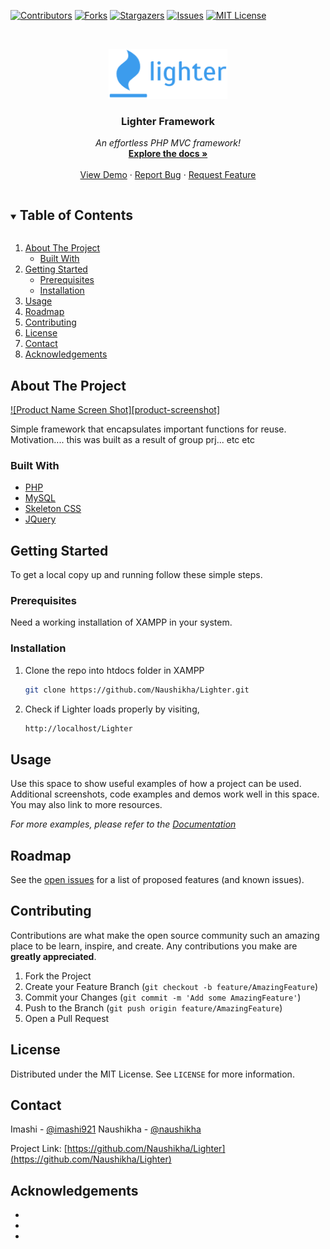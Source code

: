 [![Contributors][contributors-shield]][contributors-url]
[![Forks][forks-shield]][forks-url]
[![Stargazers][stars-shield]][stars-url]
[![Issues][issues-shield]][issues-url]
[![MIT License][license-shield]][license-url]

<!-- PROJECT LOGO -->
<br />
<p align="center">
  <a href="https://github.com/Naushikha/Lighter">
    <img src="docs/logo.png" alt="Logo" height="80">
  </a>

  <h3 align="center">Lighter Framework</h3>

  <p align="center">
    <i> An effortless PHP MVC framework! </i>
    <br />
    <a href="https://lighter-framework.readthedocs.io/"><strong>Explore the docs »</strong></a>
    <br />
    <br />
    <a href="https://demo.lighter-framework.ga">View Demo</a>
    ·
    <a href="https://github.com/Naushikha/Lighter/issues">Report Bug</a>
    ·
    <a href="https://github.com/Naushikha/Lighter/issues">Request Feature</a>
  </p>
</p>

<!-- TABLE OF CONTENTS -->
<details open="open">
  <summary><h2 style="display: inline-block">Table of Contents</h2></summary>
  <ol>
    <li>
      <a href="#about-the-project">About The Project</a>
      <ul>
        <li><a href="#built-with">Built With</a></li>
      </ul>
    </li>
    <li>
      <a href="#getting-started">Getting Started</a>
      <ul>
        <li><a href="#prerequisites">Prerequisites</a></li>
        <li><a href="#installation">Installation</a></li>
      </ul>
    </li>
    <li><a href="#usage">Usage</a></li>
    <li><a href="#roadmap">Roadmap</a></li>
    <li><a href="#contributing">Contributing</a></li>
    <li><a href="#license">License</a></li>
    <li><a href="#contact">Contact</a></li>
    <li><a href="#acknowledgements">Acknowledgements</a></li>
  </ol>
</details>

<!-- ABOUT THE PROJECT -->

## About The Project

[![Product Name Screen Shot][product-screenshot]](https://example.com)

Simple framework that encapsulates important functions for reuse. 
Motivation.... this was built as a result of group prj... etc etc

### Built With

- [PHP](https://www.php.net/)
- [MySQL](https://www.mysql.com/)
- [Skeleton CSS](http://getskeleton.com/)
- [JQuery](https://jquery.com/)

<!-- GETTING STARTED -->

## Getting Started

To get a local copy up and running follow these simple steps.

### Prerequisites

Need a working installation of XAMPP in your system.

### Installation

1. Clone the repo into htdocs folder in XAMPP
   ```sh
   git clone https://github.com/Naushikha/Lighter.git
   ```
2. Check if Lighter loads properly by visiting,
   ```sh
   http://localhost/Lighter
   ```

<!-- USAGE EXAMPLES -->

## Usage

Use this space to show useful examples of how a project can be used. Additional screenshots, code examples and demos work well in this space. You may also link to more resources.

_For more examples, please refer to the [Documentation](https://lighter-framework.readthedocs.io/)_

<!-- ROADMAP -->

## Roadmap

See the [open issues](https://github.com/Naushikha/Lighter/issues) for a list of proposed features (and known issues).

<!-- CONTRIBUTING -->

## Contributing

Contributions are what make the open source community such an amazing place to be learn, inspire, and create. Any contributions you make are **greatly appreciated**.

1. Fork the Project
2. Create your Feature Branch (`git checkout -b feature/AmazingFeature`)
3. Commit your Changes (`git commit -m 'Add some AmazingFeature'`)
4. Push to the Branch (`git push origin feature/AmazingFeature`)
5. Open a Pull Request

<!-- LICENSE -->

## License

Distributed under the MIT License. See `LICENSE` for more information.

<!-- CONTACT -->

## Contact

Imashi - [@imashi921](https://twitter.com/imashi921)
Naushikha - [@naushikha](https://twitter.com/naushikha)

Project Link: [https://github.com/Naushikha/Lighter](https://github.com/Naushikha/Lighter)

<!-- ACKNOWLEDGEMENTS -->

## Acknowledgements

- []()
- []()
- []()

<!-- MARKDOWN LINKS & IMAGES -->
<!-- https://www.markdownguide.org/basic-syntax/#reference-style-links -->

[contributors-shield]: https://img.shields.io/github/contributors/Naushikha/Lighter.svg?style=for-the-badge
[contributors-url]: https://github.com/Naushikha/Lighter/graphs/contributors
[forks-shield]: https://img.shields.io/github/forks/Naushikha/Lighter.svg?style=for-the-badge
[forks-url]: https://github.com/Naushikha/Lighter/network/members
[stars-shield]: https://img.shields.io/github/stars/Naushikha/Lighter.svg?style=for-the-badge
[stars-url]: https://github.com/Naushikha/Lighter/stargazers
[issues-shield]: https://img.shields.io/github/issues/Naushikha/Lighter.svg?style=for-the-badge
[issues-url]: https://github.com/Naushikha/Lighter/issues
[license-shield]: https://img.shields.io/github/license/Naushikha/Lighter.svg?style=for-the-badge
[license-url]: https://github.com/Naushikha/Lighter/blob/master/LICENSE.txt
